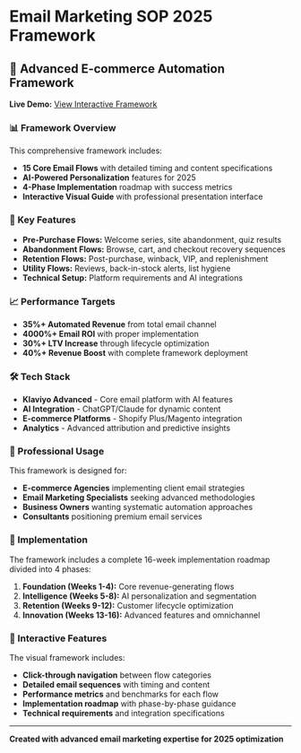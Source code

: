 # Email Marketing SOP 2025 Framework

## 🚀 Advanced E-commerce Automation Framework

**Live Demo:** [View Interactive Framework](https://yourusername.github.io/email-marketing-sop-2025)

### 📊 Framework Overview

This comprehensive framework includes:
- **15 Core Email Flows** with detailed timing and content specifications
- **AI-Powered Personalization** features for 2025
- **4-Phase Implementation** roadmap with success metrics
- **Interactive Visual Guide** with professional presentation interface

### 🎯 Key Features

- **Pre-Purchase Flows:** Welcome series, site abandonment, quiz results
- **Abandonment Flows:** Browse, cart, and checkout recovery sequences  
- **Retention Flows:** Post-purchase, winback, VIP, and replenishment
- **Utility Flows:** Reviews, back-in-stock alerts, list hygiene
- **Technical Setup:** Platform requirements and AI integrations

### 📈 Performance Targets

- **35%+ Automated Revenue** from total email channel
- **4000%+ Email ROI** with proper implementation
- **30%+ LTV Increase** through lifecycle optimization
- **40%+ Revenue Boost** with complete framework deployment

### 🛠️ Tech Stack

- **Klaviyo Advanced** - Core email platform with AI features
- **AI Integration** - ChatGPT/Claude for dynamic content
- **E-commerce Platforms** - Shopify Plus/Magento integration
- **Analytics** - Advanced attribution and predictive insights

### 💼 Professional Usage

This framework is designed for:
- **E-commerce Agencies** implementing client email strategies
- **Email Marketing Specialists** seeking advanced methodologies
- **Business Owners** wanting systematic automation approaches
- **Consultants** positioning premium email services

### 📄 Implementation

The framework includes a complete 16-week implementation roadmap divided into 4 phases:

1. **Foundation (Weeks 1-4):** Core revenue-generating flows
2. **Intelligence (Weeks 5-8):** AI personalization and segmentation  
3. **Retention (Weeks 9-12):** Customer lifecycle optimization
4. **Innovation (Weeks 13-16):** Advanced features and omnichannel

### 🎨 Interactive Features

The visual framework includes:
- **Click-through navigation** between flow categories
- **Detailed email sequences** with timing and content
- **Performance metrics** and benchmarks for each flow
- **Implementation roadmap** with phase-by-phase guidance
- **Technical requirements** and integration specifications

---

**Created with advanced email marketing expertise for 2025 optimization**
